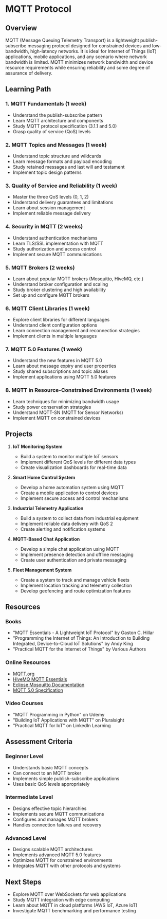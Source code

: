 # MQTT Protocol

## Overview
MQTT (Message Queuing Telemetry Transport) is a lightweight publish-subscribe messaging protocol designed for constrained devices and low-bandwidth, high-latency networks. It is ideal for Internet of Things (IoT) applications, mobile applications, and any scenario where network bandwidth is limited. MQTT minimizes network bandwidth and device resource requirements while ensuring reliability and some degree of assurance of delivery.

## Learning Path

### 1. MQTT Fundamentals (1 week)
- Understand the publish-subscribe pattern
- Learn MQTT architecture and components
- Study MQTT protocol specification (3.1.1 and 5.0)
- Grasp quality of service (QoS) levels

### 2. MQTT Topics and Messages (1 week)
- Understand topic structure and wildcards
- Learn message formats and payload encoding
- Study retained messages and last will and testament
- Implement topic design patterns

### 3. Quality of Service and Reliability (1 week)
- Master the three QoS levels (0, 1, 2)
- Understand delivery guarantees and limitations
- Learn about session management
- Implement reliable message delivery

### 4. Security in MQTT (2 weeks)
- Understand authentication mechanisms
- Learn TLS/SSL implementation with MQTT
- Study authorization and access control
- Implement secure MQTT communications

### 5. MQTT Brokers (2 weeks)
- Learn about popular MQTT brokers (Mosquitto, HiveMQ, etc.)
- Understand broker configuration and scaling
- Study broker clustering and high availability
- Set up and configure MQTT brokers

### 6. MQTT Client Libraries (1 week)
- Explore client libraries for different languages
- Understand client configuration options
- Learn connection management and reconnection strategies
- Implement clients in multiple languages

### 7. MQTT 5.0 Features (1 week)
- Understand the new features in MQTT 5.0
- Learn about message expiry and user properties
- Study shared subscriptions and topic aliases
- Implement applications using MQTT 5.0 features

### 8. MQTT in Resource-Constrained Environments (1 week)
- Learn techniques for minimizing bandwidth usage
- Study power conservation strategies
- Understand MQTT-SN (MQTT for Sensor Networks)
- Implement MQTT on constrained devices

## Projects

1. **IoT Monitoring System**
   - Build a system to monitor multiple IoT sensors
   - Implement different QoS levels for different data types
   - Create visualization dashboards for real-time data

2. **Smart Home Control System**
   - Develop a home automation system using MQTT
   - Create a mobile application to control devices
   - Implement secure access and control mechanisms

3. **Industrial Telemetry Application**
   - Build a system to collect data from industrial equipment
   - Implement reliable data delivery with QoS 2
   - Create alerting and notification systems

4. **MQTT-Based Chat Application**
   - Develop a simple chat application using MQTT
   - Implement presence detection and offline messaging
   - Create user authentication and private messaging

5. **Fleet Management System**
   - Create a system to track and manage vehicle fleets
   - Implement location tracking and telemetry collection
   - Develop geofencing and route optimization features

## Resources

### Books
- "MQTT Essentials - A Lightweight IoT Protocol" by Gaston C. Hillar
- "Programming the Internet of Things: An Introduction to Building Integrated, Device-to-Cloud IoT Solutions" by Andy King
- "Practical MQTT for the Internet of Things" by Various Authors

### Online Resources
- [MQTT.org](https://mqtt.org/)
- [HiveMQ MQTT Essentials](https://www.hivemq.com/mqtt-essentials/)
- [Eclipse Mosquitto Documentation](https://mosquitto.org/documentation/)
- [MQTT 5.0 Specification](https://docs.oasis-open.org/mqtt/mqtt/v5.0/mqtt-v5.0.html)

### Video Courses
- "MQTT Programming in Python" on Udemy
- "Building IoT Applications with MQTT" on Pluralsight
- "Practical MQTT for IoT" on LinkedIn Learning

## Assessment Criteria

### Beginner Level
- Understands basic MQTT concepts
- Can connect to an MQTT broker
- Implements simple publish-subscribe applications
- Uses basic QoS levels appropriately

### Intermediate Level
- Designs effective topic hierarchies
- Implements secure MQTT communications
- Configures and manages MQTT brokers
- Handles connection failures and recovery

### Advanced Level
- Designs scalable MQTT architectures
- Implements advanced MQTT 5.0 features
- Optimizes MQTT for constrained environments
- Integrates MQTT with other protocols and systems

## Next Steps
- Explore MQTT over WebSockets for web applications
- Study MQTT integration with edge computing
- Learn about MQTT in cloud platforms (AWS IoT, Azure IoT)
- Investigate MQTT benchmarking and performance testing
